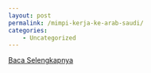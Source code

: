 ```yaml
---
layout: post
permalink: /mimpi-kerja-ke-arab-saudi/
categories:
    - Uncategorized
---
```


[Baca Selengkapnya](/05)